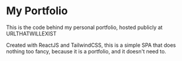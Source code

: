 # My Portfolio

This is the code behind my personal portfolio, hosted publicly at URLTHATWILLEXIST

Created with ReactJS and TailwindCSS, this is a simple SPA that does nothing too fancy, because it is a portfolio, and it doesn't need to.

